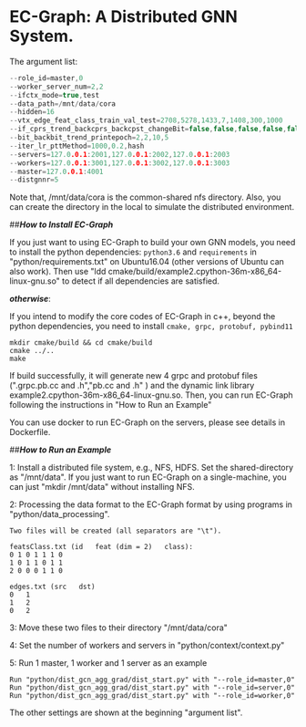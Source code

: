 # EC-Graph: A Distributed GNN System.

The argument list:
```c++
--role_id=master,0
--worker_server_num=2,2
--ifctx_mode=true,test
--data_path=/mnt/data/cora
--hidden=16
--vtx_edge_feat_class_train_val_test=2708,5278,1433,7,1408,300,1000
--if_cprs_trend_backcprs_backcpst_changeBit=false,false,false,false,false
--bit_backbit_trend_printepoch=2,2,10,5
--iter_lr_pttMethod=1000,0.2,hash
--servers=127.0.0.1:2001,127.0.0.1:2002,127.0.0.1:2003
--workers=127.0.0.1:3001,127.0.0.1:3002,127.0.0.1:3003
--master=127.0.0.1:4001
--distgnnr=5
```
Note that, /mnt/data/cora is the common-shared nfs directory. 
Also, you can create the directory in the local to simulate the 
distributed environment. 

##**_How to Install EC-Graph_**

If you just want to using EC-Graph to build your own GNN models, you need to install the python dependencies:
`python3.6` and `requirements` in "python/requirements.txt" on Ubuntu16.04 (other versions of Ubuntu can also work).
Then use "ldd cmake/build/example2.cpython-36m-x86_64-linux-gnu.so" to detect if all dependencies are satisfied. 

**_otherwise_**:

If you intend to modify the core codes of EC-Graph in c++, beyond the python dependencies, you need to install `cmake, grpc, protobuf, pybind11`

```
mkdir cmake/build && cd cmake/build
cmake ../..
make
```

If build successfully, it will generate new 4 grpc and protobuf files (".grpc.pb.cc and .h","pb.cc and .h" )
 and the dynamic link library example2.cpython-36m-x86_64-linux-gnu.so. Then, you can run EC-Graph
 following the instructions in "How to Run an Example"


You can use docker to run EC-Graph on the servers, please see details in Dockerfile.

##**_How to Run an Example_**

1: Install a distributed file system, e.g., NFS, HDFS. Set the shared-directory as "/mnt/data". 
If you just want to run EC-Graph on a single-machine, you can just "mkdir /mnt/data" without installing NFS.

2: Processing the data format to the EC-Graph format by using programs in "python/data_processing".
```
Two files will be created (all separators are "\t"). 

featsClass.txt (id   feat (dim = 2)   class):
0 1 0 1 1 1 0
1 0 1 1 0 1 1
2 0 0 0 1 1 0

edges.txt (src   dst)
0   1
1   2
0   2
``` 

3: Move these two files to their directory "/mnt/data/cora"

4: Set the number of workers and servers in "python/context/context.py"

5: Run 1 master, 1 worker and 1 server as an example
```
Run "python/dist_gcn_agg_grad/dist_start.py" with "--role_id=master,0"
Run "python/dist_gcn_agg_grad/dist_start.py" with "--role_id=server,0"
Run "python/dist_gcn_agg_grad/dist_start.py" with "--role_id=worker,0"
```
The other settings are shown at the beginning "argument list".



